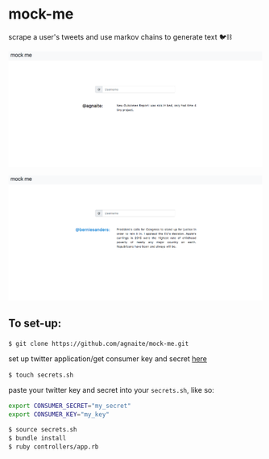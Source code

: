 # mock-me
scrape a user's tweets and use markov chains to generate text 🐦⛓

![example_1](/public/img/_readme-img/example_1.png)

![example_2](/public/img/_readme-img/example_2.png)

## To set-up:
`$ git clone https://github.com/agnaite/mock-me.git`

set up twitter application/get consumer key and secret [here](https://apps.twitter.com)

`$ touch secrets.sh`

paste your twitter key and secret into your `secrets.sh`, like so:

```sh
export CONSUMER_SECRET="my_secret"
export CONSUMER_KEY="my_key"
```
```sh
$ source secrets.sh
$ bundle install
$ ruby controllers/app.rb
```
